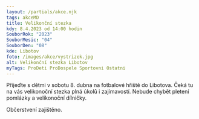 ```yaml
---
layout: /partials/akce.njk
tags: akceMD
title: Velikonční stezka
kdy: 8.4.2023 od 14:00 hodin
SouborRok: "2023"
SouborMesic: "04"
SouborDen: "08"
kde: Libotov
foto: /images/akce/vystrizek.jpg
alt: Velikonční stezka Libotov
myTags: ProDeti ProDospele Sportovni Ostatni
---
```

<!--StartFragment-->

Přijeďte s dětmi v sobotu 8. dubna na fotbalové hřiště do Libotova. Čeká tu na vás velikonoční stezka plná úkolů i zajímavostí. Nebude chybět pletení pomlázky a velikonoční dílničky.

Občerstvení zajištěno.

<!--EndFragment-->